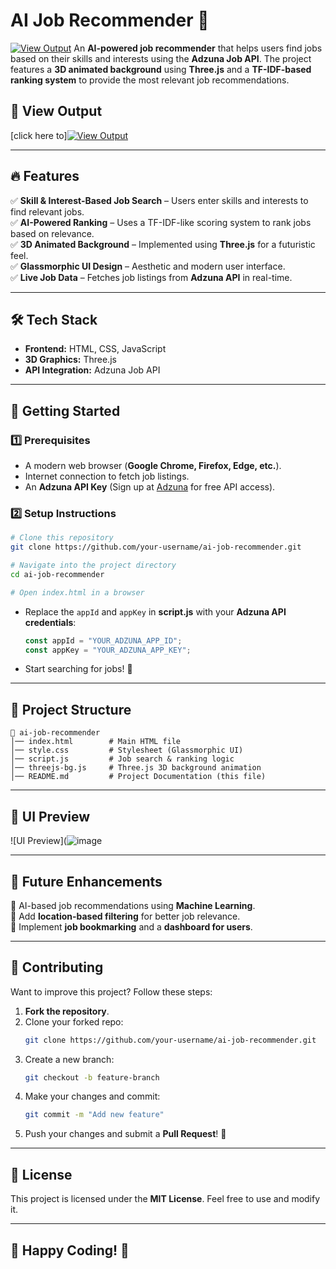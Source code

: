 

# AI Job Recommender 🚀
[![View Output](https://img.shields.io/badge/VIEW-OUTPUT-blue?style=for-the-badge)]( https://glathika.github.io/AI_Based_Job_Match/)
An **AI-powered job recommender** that helps users find jobs based on their skills and interests using the **Adzuna Job API**. The project features a **3D animated background** using **Three.js** and a **TF-IDF-based ranking system** to provide the most relevant job recommendations.

## 🌟 View Output

[click here to][![View Output](https://img.shields.io/badge/VIEW-OUTPUT-green?style=for-the-badge)]( https://glathika.github.io/AI_Based_Job_Match/)

---

## 🔥 Features

✅ **Skill & Interest-Based Job Search** – Users enter skills and interests to find relevant jobs.  
✅ **AI-Powered Ranking** – Uses a TF-IDF-like scoring system to rank jobs based on relevance.  
✅ **3D Animated Background** – Implemented using **Three.js** for a futuristic feel.  
✅ **Glassmorphic UI Design** – Aesthetic and modern user interface.  
✅ **Live Job Data** – Fetches job listings from **Adzuna API** in real-time.  

---

## 🛠️ Tech Stack

- **Frontend:** HTML, CSS, JavaScript  
- **3D Graphics:** Three.js  
- **API Integration:** Adzuna Job API  

---

## 🚀 Getting Started

### 1️⃣ Prerequisites
- A modern web browser (**Google Chrome, Firefox, Edge, etc.**).
- Internet connection to fetch job listings.
- An **Adzuna API Key** (Sign up at [Adzuna](https://www.adzuna.com) for free API access).

### 2️⃣ Setup Instructions
```bash
# Clone this repository
git clone https://github.com/your-username/ai-job-recommender.git

# Navigate into the project directory
cd ai-job-recommender

# Open index.html in a browser
```
- Replace the `appId` and `appKey` in **script.js** with your **Adzuna API credentials**:
  ```javascript
  const appId = "YOUR_ADZUNA_APP_ID";
  const appKey = "YOUR_ADZUNA_APP_KEY";
  ```
- Start searching for jobs! 🚀

---

## 📂 Project Structure
```
📁 ai-job-recommender
│── index.html        # Main HTML file
│── style.css         # Stylesheet (Glassmorphic UI)
│── script.js         # Job search & ranking logic
│── threejs-bg.js     # Three.js 3D background animation
│── README.md         # Project Documentation (this file)
```

---

## 🎨 UI Preview
![UI Preview](![image](https://github.com/user-attachments/assets/45b0fff7-092a-4966-895a-ca103d56d634)

---

## 🎯 Future Enhancements

🔹 AI-based job recommendations using **Machine Learning**.  
🔹 Add **location-based filtering** for better job relevance.  
🔹 Implement **job bookmarking** and a **dashboard for users**.  

---

## 🤝 Contributing

Want to improve this project? Follow these steps:

1. **Fork the repository**.
2. Clone your forked repo:
   ```bash
   git clone https://github.com/your-username/ai-job-recommender.git
   ```
3. Create a new branch:
   ```bash
   git checkout -b feature-branch
   ```
4. Make your changes and commit:
   ```bash
   git commit -m "Add new feature"
   ```
5. Push your changes and submit a **Pull Request**! 🚀

---

## 📜 License

This project is licensed under the **MIT License**. Feel free to use and modify it.

---

## 🚀 Happy Coding! 🎯




